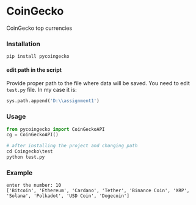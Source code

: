 # CoinGecko
 CoinGecko top currencies 
 
### Installation 

```
pip install pycoingecko
```

#### edit path in the script

Provide proper path to the file where data will be saved. You need to edit `test.py` file. In my case it is:

```python
sys.path.append('D:\\assignment1')
```

### Usage 

```python
from pycoingecko import CoinGeckoAPI
cg = CoinGeckoAPI()
```

```python
# after installing the project and changing path
cd Coingecko\test
python test.py
```

### Example

```
enter the number: 10
['Bitcoin', 'Ethereum', 'Cardano', 'Tether', 'Binance Coin', 'XRP', 'Solana', 'Polkadot', 'USD Coin', 'Dogecoin']
```
